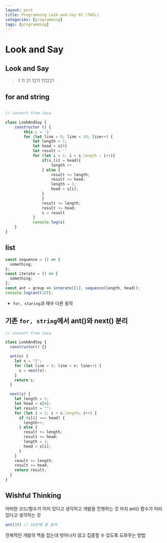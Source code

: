 ```yaml
---
layout: post
title: Programming Look-and-Say 01 (TWIL)
categories: [programming]
tags: [programming]
---
```


# Look and Say

## Look and Say

> 1
> 11
> 21
> 1211
> 111221

## for and string

```js

// convert from Java

class LookAndSay {
    constructor () {
        this.s = '1'
        for (let line = 0; line < 10; line++) {
            let length = 1;
            let head = s[0]
            let result = ''
            for (let i = 1; i < s.length ; i++){
                if(s.[i] = head){
                    length ++
                } else {
                    result += length;
                    result += head;
                    length = 1;
                    head = s[i];
                }
                }
                result += length;
                result += head;
                s = result
            }
            console.log(s)
    }
}
```

## list

```js
const sequence = () => {
  something;
};
const iterate = () => {
  something;
};
const ant = group => interate([1], sequence(length, head));
console.log(ant(10));
```

- `for, staring`과 매우 다른 동작

## 기존 `for, string`에서 ant()와 next() 분리

```js
// convert from Java

class LookAndSay {
  constructor() {}

  ant(n) {
    let s = "1";
    for (let line = 0; line < n; line++) {
      s = next(s);
    }
    return s;
  }

  next(s) {
    let length = 1;
    let head = s[0];
    let result = "";
    for (let i = 1; i < s.length; i++) {
      if (s[i] === head) {
        length++;
      } else {
        result += length;
        result += head;
        length = 1;
        head = s[i];
      }
    }
    result += length;
    result += head;
    return result;
  }
}
```

## Wishful Thinking

어떠한 코드/함수가 이미 있다고 생각하고 개발을 진행하는 것
마치 ant() 함수가 미리 있다고 생각하는 것
```js
ant(10) // 10번째 줄 출력
```

전체적인 개발의 맥을 잡는데 벗어나지 않고 집중할 수 있도록 도와주는 방법
